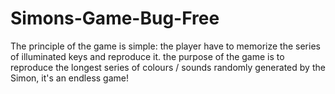 # Simons-Game-Bug-Free
The principle of the game is simple: the player have to memorize the series of illuminated keys and reproduce it. the purpose of the game is to reproduce the longest series of colours / sounds randomly generated by the Simon, it's an endless game!
